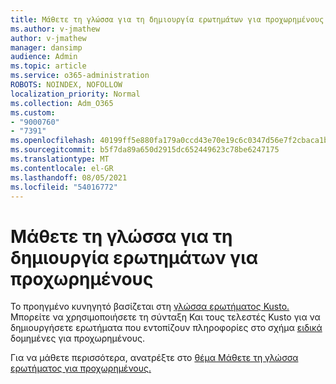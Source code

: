 ```yaml
---
title: Μάθετε τη γλώσσα για τη δημιουργία ερωτημάτων για προχωρημένους
ms.author: v-jmathew
author: v-jmathew
manager: dansimp
audience: Admin
ms.topic: article
ms.service: o365-administration
ROBOTS: NOINDEX, NOFOLLOW
localization_priority: Normal
ms.collection: Adm_O365
ms.custom:
- "9000760"
- "7391"
ms.openlocfilehash: 40199ff5e880fa179a0ccd43e70e19c6c0347d56e7f2cbaca1b739dae2aede3d
ms.sourcegitcommit: b5f7da89a650d2915dc652449623c78be6247175
ms.translationtype: MT
ms.contentlocale: el-GR
ms.lasthandoff: 08/05/2021
ms.locfileid: "54016772"
---
```

# <a name="learn-the-language-for-creating-advanced-hunting-queries"></a>Μάθετε τη γλώσσα για τη δημιουργία ερωτημάτων για προχωρημένους

Το προηγμένο κυνηγητό βασίζεται στη [γλώσσα ερωτήματος Kusto.](https://go.microsoft.com/fwlink/?linkid=2144620) Μπορείτε να χρησιμοποιήσετε τη σύνταξη Και τους τελεστές Kusto για να δημιουργήσετε ερωτήματα που εντοπίζουν πληροφορίες στο σχήμα [ειδικά](https://go.microsoft.com/fwlink/?linkid=2144621) δομημένες για προχωρημένους.

Για να μάθετε περισσότερα, ανατρέξτε στο [θέμα Μάθετε τη γλώσσα ερωτήματος για προχωρημένους.](https://go.microsoft.com/fwlink/?linkid=2144518)
